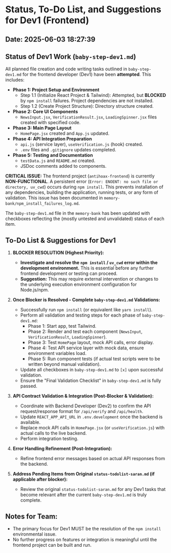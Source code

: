 # Status, To-Do List, and Suggestions for Dev1 (Frontend)

## Date: 2025-06-03 18:27:39

## Status of Dev1 Work (`baby-step-dev1.md`)

All planned file creation and code writing tasks outlined in `baby-step-dev1.md` for the frontend developer (Dev1) have been **attempted**. This includes:

*   **Phase 1: Project Setup and Environment**
    *   Step 1.1 (Initialize React Project & Tailwind): Attempted, but **BLOCKED** by `npm install` failures. Project dependencies are not installed.
    *   Step 1.2 (Create Project Structure): Directory structure created.
*   **Phase 2: Core UI Components**
    *   `NewsInput.jsx`, `VerificationResult.jsx`, `LoadingSpinner.jsx` files created with specified code.
*   **Phase 3: Main Page Layout**
    *   `HomePage.jsx` created and `App.js` updated.
*   **Phase 4: API Integration Preparation**
    *   `api.js` (service layer), `useVerification.js` (hook) created.
    *   `.env` files and `.gitignore` updates completed.
*   **Phase 5: Testing and Documentation**
    *   `testData.js` and `README.md` created.
    *   JSDoc comments added to components.

**CRITICAL ISSUE:** The frontend project (`antihoax-frontend`) is currently **NON-FUNCTIONAL**. A persistent error (`Error: ENOENT: no such file or directory, uv_cwd`) occurs during `npm install`. This prevents installation of any dependencies, building the application, running tests, or any form of validation. This issue has been documented in `memory-bank/npm_install_failures_log.md`.

The `baby-step-dev1.md` file in the `memory-bank` has been updated with checkboxes reflecting the (mostly untested and unvalidated) status of each item.

## To-Do List & Suggestions for Dev1

1.  **BLOCKER RESOLUTION (Highest Priority):**
    *   **Investigate and resolve the `npm install` / `uv_cwd` error within the development environment.** This is essential before any further frontend development or testing can proceed.
    *   **Suggestion:** This may require external intervention or changes to the underlying execution environment configuration for Node.js/npm.

2.  **Once Blocker is Resolved - Complete `baby-step-dev1.md` Validations:**
    *   Successfully run `npm install` (or equivalent like `yarn install`).
    *   Perform all validation and testing steps for each phase of `baby-step-dev1.md`:
        *   Phase 1: Start app, test Tailwind.
        *   Phase 2: Render and test each component (`NewsInput`, `VerificationResult`, `LoadingSpinner`).
        *   Phase 3: Test `HomePage` layout, mock API calls, error display.
        *   Phase 4: Test API service layer with mock data, ensure environment variables load.
        *   Phase 5: Run component tests (if actual test scripts were to be written beyond manual validation).
    *   Update all checkboxes in `baby-step-dev1.md` to `[x]` upon successful validation.
    *   Ensure the "Final Validation Checklist" in `baby-step-dev1.md` is fully passed.

3.  **API Contract Validation & Integration (Post-Blocker & Validation):**
    *   Coordinate with Backend Developer (Dev2) to confirm the API request/response format for `/api/verify` and `/api/health`.
    *   Update `REACT_APP_API_URL` in `.env.development` once the backend is available.
    *   Replace mock API calls in `HomePage.jsx` (or `useVerification.js`) with actual calls to the live backend.
    *   Perform integration testing.

4.  **Error Handling Refinement (Post-Integration):**
    *   Refine frontend error messages based on actual API responses from the backend.

5.  **Address Pending Items from Original `status-todolist-saran.md` (if applicable after blocker):**
    *   Review the original `status-todolist-saran.md` for any Dev1 tasks that become relevant after the current `baby-step-dev1.md` is truly complete.

## Notes for Team:

*   The primary focus for Dev1 MUST be the resolution of the `npm install` environmental issue.
*   No further progress on features or integration is meaningful until the frontend project can be built and run.
